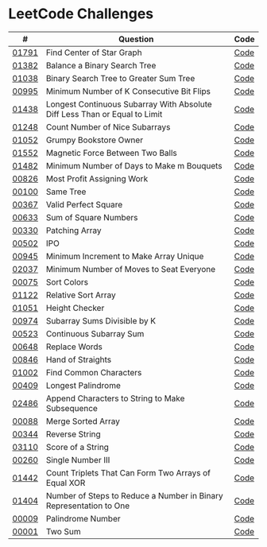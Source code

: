 # LeetCode Challenges

| #                                                                                                                 | Question                                                                   | Code                                                                                   |
|-------------------------------------------------------------------------------------------------------------------|----------------------------------------------------------------------------|----------------------------------------------------------------------------------------|
| [01791](https://leetcode.com/problems/find-center-of-star-graph)                                                  | Find Center of Star Graph                                                  | [Code](src%2F01791-FindCenterOfStarGraph.kt)                                           | 
| [01382](https://leetcode.com/problems/balance-a-binary-search-tree/description)                                   | Balance a Binary Search Tree                                               | [Code](src%2F01382-BalanceABinarySearchTree.kt)                                        | 
| [01038](https://leetcode.com/problems/binary-search-tree-to-greater-sum-tree)                                     | Binary Search Tree to Greater Sum Tree                                     | [Code](src%2F01038-BinarySearchTreeToGreaterSumTree.kt)                                | 
| [00995](https://leetcode.com/problems/minimum-number-of-k-consecutive-bit-flips)                                  | Minimum Number of K Consecutive Bit Flips                                  | [Code](src%2F00995-MinimumNumberOfKConsecutiveBitFlips.kt)                             | 
| [01438](https://leetcode.com/problems/longest-continuous-subarray-with-absolute-diff-less-than-or-equal-to-limit) | Longest Continuous Subarray With Absolute Diff Less Than or Equal to Limit | [Code](src%2F01438-LongestContinuousSubarrayWithAbsoluteDiffLessThanOrEqualToLimit.kt) | 
| [01248](https://leetcode.com/problems/count-number-of-nice-subarrays)                                             | Count Number of Nice Subarrays                                             | [Code](src%2F01248-CountNumberOfNiceSubarrays.kt)                                      | 
| [01052](https://leetcode.com/problems/grumpy-bookstore-owner)                                                     | Grumpy Bookstore Owner                                                     | [Code](src%2F1052-GrumpyBookstoreOwner.kt)                                             | 
| [01552](https://leetcode.com/problems/magnetic-force-between-two-balls)                                           | Magnetic Force Between Two Balls                                           | [Code](src%2F01552-MagneticForceBetweenTwoBalls.kt)                                    | 
| [01482](https://leetcode.com/problems/minimum-number-of-days-to-make-m-bouquets)                                  | Minimum Number of Days to Make m Bouquets                                  | [Code](src%2F01482-MinimumNumberOfDaysToMakeMBouquets.kt)                              | 
| [00826](https://leetcode.com/problems/most-profit-assigning-work)                                                 | Most Profit Assigning Work                                                 | [Code](src%2F00826-MostProfitAssigningWork.kt)                                         | 
| [00100](https://leetcode.com/problems/same-tree)                                                                  | Same Tree                                                                  | [Code](src%2F00100-SameTree%20.kt)                                                     | 
| [00367](https://leetcode.com/problems/valid-perfect-square)                                                       | Valid Perfect Square                                                       | [Code](src%2F00367-ValidPerfectSquare.kt)                                              | 
| [00633](https://leetcode.com/problems/sum-of-square-numbers)                                                      | Sum of Square Numbers                                                      | [Code](src%2F00633-SumOfSquareNumbers.kt)                                              | 
| [00330](https://leetcode.com/problems/patching-array)                                                             | Patching Array                                                             | [Code](src%2F00330-PatchingArray.kt)                                                   | 
| [00502](https://leetcode.com/problems/ipo)                                                                        | IPO                                                                        | [Code](src%2F00502-IPO.kt)                                                             | 
| [00945](https://leetcode.com/problems/minimum-increment-to-make-array-unique)                                     | Minimum Increment to Make Array Unique                                     | [Code](src%2F00945-MinimumIncrementToMakeArrayUnique.kt)                               | 
| [02037](https://leetcode.com/problems/minimum-number-of-moves-to-seat-everyone)                                   | Minimum Number of Moves to Seat Everyone                                   | [Code](src%2F02037-MinimumNumberOfMovesToSeatEveryone.kt)                              | 
| [00075](https://leetcode.com/problems/sort-colors)                                                                | Sort Colors                                                                | [Code](src%2F00075-SortColors.kt)                                                      | 
| [01122](https://leetcode.com/problems/relative-sort-array)                                                        | Relative Sort Array                                                        | [Code](src%2F01122-RelativeSortArray.kt)                                               | 
| [01051](https://leetcode.com/problems/height-checker)                                                             | Height Checker                                                             | [Code](src%2F01051-HeightChecker.kt)                                                   | 
| [00974](https://leetcode.com/problems/subarray-sums-divisible-by-k)                                               | Subarray Sums Divisible by K                                               | [Code](src%2F00974-SubarraySumsDivisibleByK.kt)                                        | 
| [00523](https://leetcode.com/problems/continuous-subarray-sum)                                                    | Continuous Subarray Sum                                                    | [Code](src%2F00523-ContinuousSubarraySum.kt)                                           | 
| [00648](https://leetcode.com/problems/replace-words)                                                              | Replace Words                                                              | [Code](src%2F00648-ReplaceWords.kt)                                                    | 
| [00846](https://leetcode.com/problems/hand-of-straights)                                                          | Hand of Straights                                                          | [Code](src%2F00846-HandOfStraights.kt)                                                 | 
| [01002](https://leetcode.com/problems/find-common-characters)                                                     | Find Common Characters                                                     | [Code](src%2F01002-FindCommonCharacters.kt)                                            | 
| [00409](https://leetcode.com/problems/longest-palindrome)                                                         | Longest Palindrome                                                         | [Code](src%2F00409-LongestPalindrome.kt)                                               | 
| [02486](https://leetcode.com/problems/append-characters-to-string-to-make-subsequence)                            | Append Characters to String to Make Subsequence                            | [Code](src%2F02486-AppendCharactersToStringToMakeSubsequence.kt)                       | 
| [00088](https://leetcode.com/problems/merge-sorted-array)                                                         | Merge Sorted Array                                                         | [Code](src%2F00088-MergeSortedArray.kt)                                                | 
| [00344](https://leetcode.com/problems/reverse-string)                                                             | Reverse String                                                             | [Code](src%2F00344-ReverseString.kt)                                                   | 
| [03110](https://leetcode.com/problems/score-of-a-string)                                                          | Score of a String                                                          | [Code](src%2F03110-ScoreOfAString.kt)                                                  | 
| [00260](https://leetcode.com/problems/single-number-iii)                                                          | Single Number III                                                          | [Code](src%2F00260-SingleNumberIII.kt)                                                 | 
| [01442](https://leetcode.com/problems/count-triplets-that-can-form-two-arrays-of-equal-xor/)                      | Count Triplets That Can Form Two Arrays of Equal XOR                       | [Code](src%2F01442-CountTripletsThatCanFormTwoArraysOfEqualXOR.kt)                     | 
| [01404](https://leetcode.com/problems/number-of-steps-to-reduce-a-number-in-binary-representation-to-one/)        | Number of Steps to Reduce a Number in Binary Representation to One         | [Code](src%2F01401-NumberOfStepsToReduceANumberInBinaryRepresentationToOne.kt)         | 
| [00009](https://leetcode.com/problems/palindrome-number)                                                          | Palindrome Number                                                          | [Code](src%2F00009-PalindromeNumber.kt)                                                | 
| [00001](https://leetcode.com/problems/two-sum/description/)                                                       | Two Sum                                                                    | [Code](src%2F001-TwoSum.kt)                                                            | 
